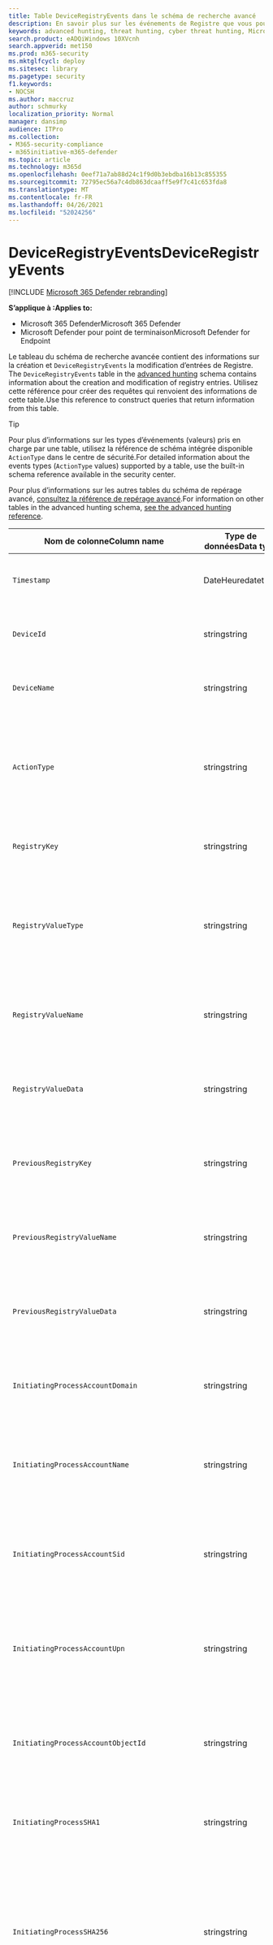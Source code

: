 ```yaml
---
title: Table DeviceRegistryEvents dans le schéma de recherche avancé
description: En savoir plus sur les événements de Registre que vous pouvez interroger à partir de la table DeviceRegistryEvents du schéma de recherche avancée
keywords: advanced hunting, threat hunting, cyber threat hunting, Microsoft 365 Defender, microsoft 365, m365, search, query, telemetry, schema reference, kusto, table, column, data type, registr registry, Registry, DeviceRegistryEvents, key, subkey, value
search.product: eADQiWindows 10XVcnh
search.appverid: met150
ms.prod: m365-security
ms.mktglfcycl: deploy
ms.sitesec: library
ms.pagetype: security
f1.keywords:
- NOCSH
ms.author: maccruz
author: schmurky
localization_priority: Normal
manager: dansimp
audience: ITPro
ms.collection:
- M365-security-compliance
- m365initiative-m365-defender
ms.topic: article
ms.technology: m365d
ms.openlocfilehash: 0eef71a7ab88d24c1f9d0b3ebdba16b13c855355
ms.sourcegitcommit: 72795ec56a7c4db863dcaaff5e9f7c41c653fda8
ms.translationtype: MT
ms.contentlocale: fr-FR
ms.lasthandoff: 04/26/2021
ms.locfileid: "52024256"
---
```

# <a name="deviceregistryevents"></a><span data-ttu-id="f77e4-104">DeviceRegistryEvents</span><span class="sxs-lookup"><span data-stu-id="f77e4-104">DeviceRegistryEvents</span></span>

[!INCLUDE [Microsoft 365 Defender rebranding](../includes/microsoft-defender.md)]


<span data-ttu-id="f77e4-105">**S’applique à :**</span><span class="sxs-lookup"><span data-stu-id="f77e4-105">**Applies to:**</span></span>
- <span data-ttu-id="f77e4-106">Microsoft 365 Defender</span><span class="sxs-lookup"><span data-stu-id="f77e4-106">Microsoft 365 Defender</span></span>
- <span data-ttu-id="f77e4-107">Microsoft Defender pour point de terminaison</span><span class="sxs-lookup"><span data-stu-id="f77e4-107">Microsoft Defender for Endpoint</span></span>

<span data-ttu-id="f77e4-108">Le tableau du schéma de recherche avancée contient des informations sur la création et `DeviceRegistryEvents` la modification d’entrées de Registre. [](advanced-hunting-overview.md)</span><span class="sxs-lookup"><span data-stu-id="f77e4-108">The `DeviceRegistryEvents` table in the [advanced hunting](advanced-hunting-overview.md) schema contains information about the creation and modification of registry entries.</span></span> <span data-ttu-id="f77e4-109">Utilisez cette référence pour créer des requêtes qui renvoient des informations de cette table.</span><span class="sxs-lookup"><span data-stu-id="f77e4-109">Use this reference to construct queries that return information from this table.</span></span>

>[!TIP]
> <span data-ttu-id="f77e4-110">Pour plus d’informations sur les types d’événements (valeurs) pris en charge par une table, utilisez la référence de schéma intégrée disponible `ActionType` dans le centre de sécurité.</span><span class="sxs-lookup"><span data-stu-id="f77e4-110">For detailed information about the events types (`ActionType` values) supported by a table, use the  built-in schema reference available in the security center.</span></span>

<span data-ttu-id="f77e4-111">Pour plus d’informations sur les autres tables du schéma de repérage avancé, [consultez la référence de repérage avancé](advanced-hunting-schema-tables.md).</span><span class="sxs-lookup"><span data-stu-id="f77e4-111">For information on other tables in the advanced hunting schema, [see the advanced hunting reference](advanced-hunting-schema-tables.md).</span></span>

| <span data-ttu-id="f77e4-112">Nom de colonne</span><span class="sxs-lookup"><span data-stu-id="f77e4-112">Column name</span></span> | <span data-ttu-id="f77e4-113">Type de données</span><span class="sxs-lookup"><span data-stu-id="f77e4-113">Data type</span></span> | <span data-ttu-id="f77e4-114">Description</span><span class="sxs-lookup"><span data-stu-id="f77e4-114">Description</span></span> |
|-------------|-----------|-------------|
| `Timestamp` | <span data-ttu-id="f77e4-115">DateHeure</span><span class="sxs-lookup"><span data-stu-id="f77e4-115">datetime</span></span> | <span data-ttu-id="f77e4-116">Date et heure d’enregistrement de l’événement</span><span class="sxs-lookup"><span data-stu-id="f77e4-116">Date and time when the event was recorded</span></span> |
| `DeviceId` | <span data-ttu-id="f77e4-117">string</span><span class="sxs-lookup"><span data-stu-id="f77e4-117">string</span></span> | <span data-ttu-id="f77e4-118">Identificateur unique de la machine dans le service</span><span class="sxs-lookup"><span data-stu-id="f77e4-118">Unique identifier for the machine in the service</span></span> |
| `DeviceName` | <span data-ttu-id="f77e4-119">string</span><span class="sxs-lookup"><span data-stu-id="f77e4-119">string</span></span> | <span data-ttu-id="f77e4-120">Nom de domaine complet (FQDN) de la machine</span><span class="sxs-lookup"><span data-stu-id="f77e4-120">Fully qualified domain name (FQDN) of the machine</span></span> |
| `ActionType` | <span data-ttu-id="f77e4-121">string</span><span class="sxs-lookup"><span data-stu-id="f77e4-121">string</span></span> | <span data-ttu-id="f77e4-122">Type d’activité qui a déclenché l’événement.</span><span class="sxs-lookup"><span data-stu-id="f77e4-122">Type of activity that triggered the event.</span></span> <span data-ttu-id="f77e4-123">Pour plus [d’informations, voir](advanced-hunting-schema-tables.md?#get-schema-information-in-the-security-center) la référence du schéma dans le portail</span><span class="sxs-lookup"><span data-stu-id="f77e4-123">See the [in-portal schema reference](advanced-hunting-schema-tables.md?#get-schema-information-in-the-security-center) for details</span></span> |
| `RegistryKey` | <span data-ttu-id="f77e4-124">string</span><span class="sxs-lookup"><span data-stu-id="f77e4-124">string</span></span> | <span data-ttu-id="f77e4-125">Clé de Registre à qui l’action enregistrée a été appliquée</span><span class="sxs-lookup"><span data-stu-id="f77e4-125">Registry key that the recorded action was applied to</span></span> |
| `RegistryValueType` | <span data-ttu-id="f77e4-126">string</span><span class="sxs-lookup"><span data-stu-id="f77e4-126">string</span></span> | <span data-ttu-id="f77e4-127">Type de données, tel que binaire ou chaîne, de la valeur de Registre à qui l’action enregistrée a été appliquée</span><span class="sxs-lookup"><span data-stu-id="f77e4-127">Data type, such as binary or string, of the registry value that the recorded action was applied to</span></span> |
| `RegistryValueName` | <span data-ttu-id="f77e4-128">string</span><span class="sxs-lookup"><span data-stu-id="f77e4-128">string</span></span> | <span data-ttu-id="f77e4-129">Nom de la valeur de Registre à qui l’action enregistrée a été appliquée</span><span class="sxs-lookup"><span data-stu-id="f77e4-129">Name of the registry value that the recorded action was applied to</span></span> |
| `RegistryValueData` | <span data-ttu-id="f77e4-130">string</span><span class="sxs-lookup"><span data-stu-id="f77e4-130">string</span></span> | <span data-ttu-id="f77e4-131">Données de la valeur de Registre à l’application de l’action enregistrée</span><span class="sxs-lookup"><span data-stu-id="f77e4-131">Data of the registry value that the recorded action was applied to</span></span> |
| `PreviousRegistryKey` | <span data-ttu-id="f77e4-132">string</span><span class="sxs-lookup"><span data-stu-id="f77e4-132">string</span></span> | <span data-ttu-id="f77e4-133">Clé de Registre d’origine de la valeur de Registre avant sa modification</span><span class="sxs-lookup"><span data-stu-id="f77e4-133">Original registry key of the registry value before it was modified</span></span> |
| `PreviousRegistryValueName` | <span data-ttu-id="f77e4-134">string</span><span class="sxs-lookup"><span data-stu-id="f77e4-134">string</span></span> | <span data-ttu-id="f77e4-135">Nom d’origine de la valeur de Registre avant sa modification</span><span class="sxs-lookup"><span data-stu-id="f77e4-135">Original name of the registry value before it was modified</span></span> |
| `PreviousRegistryValueData` | <span data-ttu-id="f77e4-136">string</span><span class="sxs-lookup"><span data-stu-id="f77e4-136">string</span></span> | <span data-ttu-id="f77e4-137">Données d’origine de la valeur de Registre avant sa modification</span><span class="sxs-lookup"><span data-stu-id="f77e4-137">Original data of the registry value before it was modified</span></span> |
| `InitiatingProcessAccountDomain` | <span data-ttu-id="f77e4-138">string</span><span class="sxs-lookup"><span data-stu-id="f77e4-138">string</span></span> | <span data-ttu-id="f77e4-139">Domaine du compte qui a dirigé le processus responsable de l’événement</span><span class="sxs-lookup"><span data-stu-id="f77e4-139">Domain of the account that ran the process responsible for the event</span></span> |
| `InitiatingProcessAccountName` | <span data-ttu-id="f77e4-140">string</span><span class="sxs-lookup"><span data-stu-id="f77e4-140">string</span></span> | <span data-ttu-id="f77e4-141">Nom d’utilisateur du compte qui a dirigé le processus responsable de l’événement</span><span class="sxs-lookup"><span data-stu-id="f77e4-141">User name of the account that ran the process responsible for the event</span></span> |
| `InitiatingProcessAccountSid` | <span data-ttu-id="f77e4-142">string</span><span class="sxs-lookup"><span data-stu-id="f77e4-142">string</span></span> | <span data-ttu-id="f77e4-143">Identificateur de sécurité (SID) du compte qui a dirigé le processus responsable de l’événement</span><span class="sxs-lookup"><span data-stu-id="f77e4-143">Security Identifier (SID) of the account that ran the process responsible for the event</span></span> |
| `InitiatingProcessAccountUpn` | <span data-ttu-id="f77e4-144">string</span><span class="sxs-lookup"><span data-stu-id="f77e4-144">string</span></span> | <span data-ttu-id="f77e4-145">Nom d’utilisateur principal (UPN) du compte qui a lancé le processus responsable de l’événement</span><span class="sxs-lookup"><span data-stu-id="f77e4-145">User principal name (UPN) of the account that ran the process responsible for the event</span></span> |
| `InitiatingProcessAccountObjectId` | <span data-ttu-id="f77e4-146">string</span><span class="sxs-lookup"><span data-stu-id="f77e4-146">string</span></span> | <span data-ttu-id="f77e4-147">ID d’objet Azure AD du compte d’utilisateur qui a dirigé le processus responsable de l’événement</span><span class="sxs-lookup"><span data-stu-id="f77e4-147">Azure AD object ID of the user account that ran the process responsible for the event</span></span> |
| `InitiatingProcessSHA1` | <span data-ttu-id="f77e4-148">string</span><span class="sxs-lookup"><span data-stu-id="f77e4-148">string</span></span> | <span data-ttu-id="f77e4-149">SHA-1 du processus (fichier image) à l’origine de l’événement</span><span class="sxs-lookup"><span data-stu-id="f77e4-149">SHA-1 of the process (image file) that initiated the event</span></span> |
| `InitiatingProcessSHA256` | <span data-ttu-id="f77e4-150">string</span><span class="sxs-lookup"><span data-stu-id="f77e4-150">string</span></span> | <span data-ttu-id="f77e4-151">SHA-256 du processus (fichier image) à l’origine de l’événement.</span><span class="sxs-lookup"><span data-stu-id="f77e4-151">SHA-256 of the process (image file) that initiated the event.</span></span> <span data-ttu-id="f77e4-152">Ce champ n’est généralement pas rempli. Utilisez la colonne SHA1 lorsque celle-ci est disponible.</span><span class="sxs-lookup"><span data-stu-id="f77e4-152">This field is usually not populated — use the SHA1 column when available.</span></span> |
| `InitiatingProcessMD5` | <span data-ttu-id="f77e4-153">string</span><span class="sxs-lookup"><span data-stu-id="f77e4-153">string</span></span> | <span data-ttu-id="f77e4-154">Hachage MD5 du processus (fichier image) à l’origine de l’événement</span><span class="sxs-lookup"><span data-stu-id="f77e4-154">MD5 hash of the process (image file) that initiated the event</span></span> |
| `InitiatingProcessFileName` | <span data-ttu-id="f77e4-155">string</span><span class="sxs-lookup"><span data-stu-id="f77e4-155">string</span></span> | <span data-ttu-id="f77e4-156">Nom du processus à l’origine de l’événement</span><span class="sxs-lookup"><span data-stu-id="f77e4-156">Name of the process that initiated the event</span></span> |
| `InitiatingProcessFileSize` | <span data-ttu-id="f77e4-157">long</span><span class="sxs-lookup"><span data-stu-id="f77e4-157">long</span></span> | <span data-ttu-id="f77e4-158">Taille du fichier qui a tenu le processus responsable de l’événement</span><span class="sxs-lookup"><span data-stu-id="f77e4-158">Size of the file that ran the process responsible for the event</span></span> |
| `InitiatingProcessVersionInfoCompanyName` | <span data-ttu-id="f77e4-159">string</span><span class="sxs-lookup"><span data-stu-id="f77e4-159">string</span></span> | <span data-ttu-id="f77e4-160">Nom de la société à partir des informations de version du processus (fichier image) responsable de l’événement</span><span class="sxs-lookup"><span data-stu-id="f77e4-160">Company name from the version information of the process (image file) responsible for the event</span></span> |
| `InitiatingProcessVersionInfoProductName` | <span data-ttu-id="f77e4-161">string</span><span class="sxs-lookup"><span data-stu-id="f77e4-161">string</span></span> | <span data-ttu-id="f77e4-162">Nom du produit à partir des informations de version du processus (fichier image) responsable de l’événement</span><span class="sxs-lookup"><span data-stu-id="f77e4-162">Product name from the version information of the process (image file) responsible for the event</span></span> |
|` InitiatingProcessVersionInfoProductVersion` | <span data-ttu-id="f77e4-163">string</span><span class="sxs-lookup"><span data-stu-id="f77e4-163">string</span></span> | <span data-ttu-id="f77e4-164">Version du produit à partir des informations de version du processus (fichier image) responsable de l’événement</span><span class="sxs-lookup"><span data-stu-id="f77e4-164">Product version from the version information of the process (image file) responsible for the event</span></span> |
|` InitiatingProcessVersionInfoInternalFileName` | <span data-ttu-id="f77e4-165">string</span><span class="sxs-lookup"><span data-stu-id="f77e4-165">string</span></span> | <span data-ttu-id="f77e4-166">Nom de fichier interne à partir des informations de version du processus (fichier image) responsable de l’événement</span><span class="sxs-lookup"><span data-stu-id="f77e4-166">Internal file name from the version information of the process (image file) responsible for the event</span></span> |
| `InitiatingProcessVersionInfoOriginalFileName` | <span data-ttu-id="f77e4-167">string</span><span class="sxs-lookup"><span data-stu-id="f77e4-167">string</span></span> | <span data-ttu-id="f77e4-168">Nom de fichier d’origine à partir des informations de version du processus (fichier image) responsable de l’événement</span><span class="sxs-lookup"><span data-stu-id="f77e4-168">Original file name from the version information of the process (image file) responsible for the event</span></span> |
| `InitiatingProcessVersionInfoFileDescription` | <span data-ttu-id="f77e4-169">string</span><span class="sxs-lookup"><span data-stu-id="f77e4-169">string</span></span> | <span data-ttu-id="f77e4-170">Description à partir des informations de version du processus (fichier image) responsable de l’événement</span><span class="sxs-lookup"><span data-stu-id="f77e4-170">Description from the version information of the process (image file) responsible for the event</span></span> |
| `InitiatingProcessId` | <span data-ttu-id="f77e4-171">entier</span><span class="sxs-lookup"><span data-stu-id="f77e4-171">int</span></span> | <span data-ttu-id="f77e4-172">ID de processus (PID) du processus à l’origine de l’événement</span><span class="sxs-lookup"><span data-stu-id="f77e4-172">Process ID (PID) of the process that initiated the event</span></span> |
| `InitiatingProcessCommandLine` | <span data-ttu-id="f77e4-173">string</span><span class="sxs-lookup"><span data-stu-id="f77e4-173">string</span></span> | <span data-ttu-id="f77e4-174">Ligne de commande utilisée pour exécuter le processus à l’origine de l’événement</span><span class="sxs-lookup"><span data-stu-id="f77e4-174">Command line used to run the process that initiated the event</span></span> |
| `InitiatingProcessCreationTime` | <span data-ttu-id="f77e4-175">DateHeure</span><span class="sxs-lookup"><span data-stu-id="f77e4-175">datetime</span></span> | <span data-ttu-id="f77e4-176">Date et heure de début du processus à l’origine de l’événement</span><span class="sxs-lookup"><span data-stu-id="f77e4-176">Date and time when the process that initiated the event was started</span></span> |
| `InitiatingProcessFolderPath` | <span data-ttu-id="f77e4-177">string</span><span class="sxs-lookup"><span data-stu-id="f77e4-177">string</span></span> | <span data-ttu-id="f77e4-178">Dossier contenant le processus (fichier image) à l’origine de l’événement</span><span class="sxs-lookup"><span data-stu-id="f77e4-178">Folder containing the process (image file) that initiated the event</span></span> |
| `InitiatingProcessParentId` | <span data-ttu-id="f77e4-179">entier</span><span class="sxs-lookup"><span data-stu-id="f77e4-179">int</span></span> | <span data-ttu-id="f77e4-180">ID de processus (PID) du processus parent qui a généré le processus responsable de l’événement</span><span class="sxs-lookup"><span data-stu-id="f77e4-180">Process ID (PID) of the parent process that spawned the process responsible for the event</span></span> |
| `InitiatingProcessParentFileName` | <span data-ttu-id="f77e4-181">string</span><span class="sxs-lookup"><span data-stu-id="f77e4-181">string</span></span> | <span data-ttu-id="f77e4-182">Nom du processus parent qui a généré le processus responsable de l’événement</span><span class="sxs-lookup"><span data-stu-id="f77e4-182">Name of the parent process that spawned the process responsible for the event</span></span> |
| `InitiatingProcessParentCreationTime` | <span data-ttu-id="f77e4-183">DateHeure</span><span class="sxs-lookup"><span data-stu-id="f77e4-183">datetime</span></span> | <span data-ttu-id="f77e4-184">Date et heure de début du parent du processus responsable de l’événement</span><span class="sxs-lookup"><span data-stu-id="f77e4-184">Date and time when the parent of the process responsible for the event was started</span></span> |
| `InitiatingProcessIntegrityLevel` | <span data-ttu-id="f77e4-185">string</span><span class="sxs-lookup"><span data-stu-id="f77e4-185">string</span></span> | <span data-ttu-id="f77e4-186">Niveau d’intégrité du processus à l’origine de l’événement.</span><span class="sxs-lookup"><span data-stu-id="f77e4-186">Integrity level of the process that initiated the event.</span></span> <span data-ttu-id="f77e4-187">Windows affecte des niveaux d’intégrité aux processus en fonction de certaines caractéristiques, par exemple, si elles ont été lancées à partir d’un téléchargement Internet.</span><span class="sxs-lookup"><span data-stu-id="f77e4-187">Windows assigns integrity levels to processes based on certain characteristics, such as if they were launched from an internet download.</span></span> <span data-ttu-id="f77e4-188">Ces niveaux d’intégrité influencent les autorisations sur les ressources</span><span class="sxs-lookup"><span data-stu-id="f77e4-188">These integrity levels influence permissions to resources</span></span> |
| `InitiatingProcessTokenElevation` | <span data-ttu-id="f77e4-189">string</span><span class="sxs-lookup"><span data-stu-id="f77e4-189">string</span></span> | <span data-ttu-id="f77e4-190">Type de jeton indiquant la présence ou l’absence d’élévation de privilège du contrôle d’accès utilisateur (UAC) appliquée au processus à l’origine de l’événement</span><span class="sxs-lookup"><span data-stu-id="f77e4-190">Token type indicating the presence or absence of User Access Control (UAC) privilege elevation applied to the process that initiated the event</span></span> |
| `ReportId` | <span data-ttu-id="f77e4-191">long</span><span class="sxs-lookup"><span data-stu-id="f77e4-191">long</span></span> | <span data-ttu-id="f77e4-192">Identificateur d’événement basé sur un compteur extensible.</span><span class="sxs-lookup"><span data-stu-id="f77e4-192">Event identifier based on a repeating counter.</span></span> <span data-ttu-id="f77e4-193">Pour identifier des événements uniques, cette colonne doit être utilisée conjointement avec les colonnes DeviceName et Timestamp</span><span class="sxs-lookup"><span data-stu-id="f77e4-193">To identify unique events, this column must be used in conjunction with the DeviceName and Timestamp columns</span></span> |
| `AppGuardContainerId` | <span data-ttu-id="f77e4-194">string</span><span class="sxs-lookup"><span data-stu-id="f77e4-194">string</span></span> | <span data-ttu-id="f77e4-195">Identificateur du conteneur virtualisé utilisé par Application Guard pour isoler l’activité du navigateur</span><span class="sxs-lookup"><span data-stu-id="f77e4-195">Identifier for the virtualized container used by Application Guard to isolate browser activity</span></span> |

## <a name="related-topics"></a><span data-ttu-id="f77e4-196">Voir aussi</span><span class="sxs-lookup"><span data-stu-id="f77e4-196">Related topics</span></span>
- [<span data-ttu-id="f77e4-197">Vue d’ensemble du repérage avancé</span><span class="sxs-lookup"><span data-stu-id="f77e4-197">Advanced hunting overview</span></span>](advanced-hunting-overview.md)
- [<span data-ttu-id="f77e4-198">Apprendre le langage de requête</span><span class="sxs-lookup"><span data-stu-id="f77e4-198">Learn the query language</span></span>](advanced-hunting-query-language.md)
- [<span data-ttu-id="f77e4-199">Utiliser des requêtes partagées</span><span class="sxs-lookup"><span data-stu-id="f77e4-199">Use shared queries</span></span>](advanced-hunting-shared-queries.md)
- [<span data-ttu-id="f77e4-200">Repérer des menaces sur les appareils, les e-mails, les applications et les identités</span><span class="sxs-lookup"><span data-stu-id="f77e4-200">Hunt across devices, emails, apps, and identities</span></span>](advanced-hunting-query-emails-devices.md)
- [<span data-ttu-id="f77e4-201">Comprendre le schéma</span><span class="sxs-lookup"><span data-stu-id="f77e4-201">Understand the schema</span></span>](advanced-hunting-schema-tables.md)
- [<span data-ttu-id="f77e4-202">Appliquer les meilleures pratiques de requête</span><span class="sxs-lookup"><span data-stu-id="f77e4-202">Apply query best practices</span></span>](advanced-hunting-best-practices.md)
